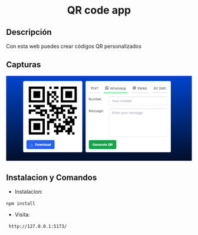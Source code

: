 <h1 align="center">QR code app</h1>

## Descripción

<p>Con esta web puedes crear códigos QR personalizados</p>

## Capturas

<img src="./public/img/app.png"/>

## Instalacion y Comandos

- Instalacion:

`npm install`

- Visita:

` http://127.0.0.1:5173/`
